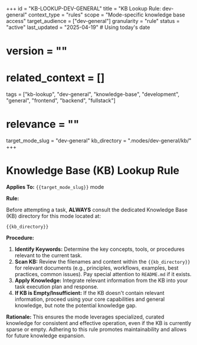 +++
id = "KB-LOOKUP-DEV-GENERAL"
title = "KB Lookup Rule: dev-general"
context_type = "rules"
scope = "Mode-specific knowledge base access"
target_audience = ["dev-general"]
granularity = "rule"
status = "active"
last_updated = "2025-04-19" # Using today's date
# version = ""
# related_context = []
tags = ["kb-lookup", "dev-general", "knowledge-base", "development", "general", "frontend", "backend", "fullstack"]
# relevance = ""
target_mode_slug = "dev-general"
kb_directory = ".modes/dev-general/kb/"
+++

# Knowledge Base (KB) Lookup Rule

**Applies To:** `{{target_mode_slug}}` mode

**Rule:**

Before attempting a task, **ALWAYS** consult the dedicated Knowledge Base (KB) directory for this mode located at:

`{{kb_directory}}`

**Procedure:**

1.  **Identify Keywords:** Determine the key concepts, tools, or procedures relevant to the current task.
2.  **Scan KB:** Review the filenames and content within the `{{kb_directory}}` for relevant documents (e.g., principles, workflows, examples, best practices, common issues). Pay special attention to `README.md` if it exists.
3.  **Apply Knowledge:** Integrate relevant information from the KB into your task execution plan and response.
4.  **If KB is Empty/Insufficient:** If the KB doesn't contain relevant information, proceed using your core capabilities and general knowledge, but note the potential knowledge gap.

**Rationale:** This ensures the mode leverages specialized, curated knowledge for consistent and effective operation, even if the KB is currently sparse or empty. Adhering to this rule promotes maintainability and allows for future knowledge expansion.